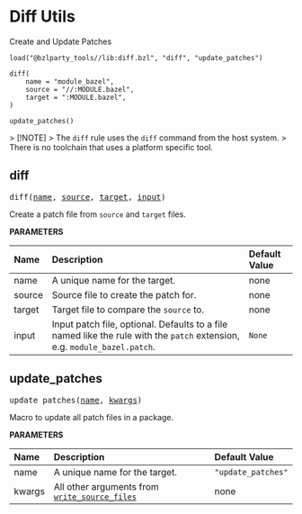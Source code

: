 <!-- Generated with Stardoc: http://skydoc.bazel.build -->


# Diff Utils 

Create and Update Patches

```starlark
load("@bzlparty_tools//lib:diff.bzl", "diff", "update_patches")

diff(
    name = "module_bazel",
    source = "//:MODULE.bazel",
    target = ":MODULE.bazel",
)

update_patches()
```

&gt; [!NOTE]
&gt; The `diff` rule uses the `diff` command from the host system.
&gt; There is no toolchain that uses a platform specific tool.


<a id="diff"></a>

## diff

<pre>
diff(<a href="#diff-name">name</a>, <a href="#diff-source">source</a>, <a href="#diff-target">target</a>, <a href="#diff-input">input</a>)
</pre>

Create a patch file from `source` and `target` files.

**PARAMETERS**


| Name  | Description | Default Value |
| :------------- | :------------- | :------------- |
| <a id="diff-name"></a>name |  A unique name for the target.   |  none |
| <a id="diff-source"></a>source |  Source file to create the patch for.   |  none |
| <a id="diff-target"></a>target |  Target file to compare the <code>source</code> to.   |  none |
| <a id="diff-input"></a>input |  Input patch file, optional. Defaults to a file named like the rule with the <code>patch</code> extension, e.g. <code>module_bazel.patch</code>.   |  <code>None</code> |


<a id="update_patches"></a>

## update_patches

<pre>
update_patches(<a href="#update_patches-name">name</a>, <a href="#update_patches-kwargs">kwargs</a>)
</pre>

Macro to update all patch files in a package.

**PARAMETERS**


| Name  | Description | Default Value |
| :------------- | :------------- | :------------- |
| <a id="update_patches-name"></a>name |  A unique name for the target.   |  <code>"update_patches"</code> |
| <a id="update_patches-kwargs"></a>kwargs |  All other arguments from [<code>write_source_files</code>](https://github.com/aspect-build/bazel-lib/blob/main/docs/write_source_files.md#write_source_files)   |  none |


